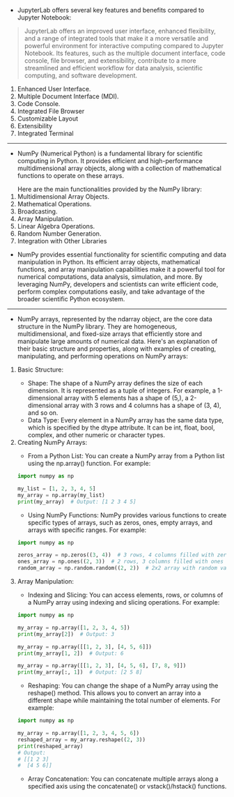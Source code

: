 * JupyterLab offers several key features and benefits compared to Jupyter Notebook:

> JupyterLab offers an improved user interface, enhanced flexibility, and a range of integrated tools that make it a more versatile and powerful environment for interactive computing compared to Jupyter Notebook. Its features, such as the multiple document interface, code console, file browser, and extensibility, contribute to a more streamlined and efficient workflow for data analysis, scientific computing, and software development.

<ol>
<li>Enhanced User Interface.
<li>Multiple Document Interface (MDI).
<li>Code Console.
<li>Integrated File Browser
<li>Customizable Layout
<li>Extensibility
<li>Integrated Terminal
</ol>

--------

* NumPy (Numerical Python) is a fundamental library for scientific computing in Python. It provides efficient and high-performance multidimensional array objects, along with a collection of mathematical functions to operate on these arrays.

<ol>Here are the main functionalities provided by the NumPy library:
<li>Multidimensional Array Objects.
<li>Mathematical Operations.
<li>Broadcasting.
<li>Array Manipulation.
<li>Linear Algebra Operations.
<li>Random Number Generation.
<li>Integration with Other Libraries
</ol>

*  NumPy provides essential functionality for scientific computing and data manipulation in Python. Its efficient array objects, mathematical functions, and array manipulation capabilities make it a powerful tool for numerical computations, data analysis, simulation, and more. By leveraging NumPy, developers and scientists can write efficient code, perform complex computations easily, and take advantage of the broader scientific Python ecosystem.

---

* NumPy arrays, represented by the ndarray object, are the core data structure in the NumPy library. They are homogeneous, multidimensional, and fixed-size arrays that efficiently store and manipulate large amounts of numerical data. Here's an explanation of their basic structure and properties, along with examples of creating, manipulating, and performing operations on NumPy arrays:

<ol>
<li>Basic Structure:</li>

* Shape: The shape of a NumPy array defines the size of each dimension. It is represented as a tuple of integers. For example, a 1-dimensional array with 5 elements has a shape of (5,), a 2-dimensional array with 3 rows and 4 columns has a shape of (3, 4), and so on.
* Data Type: Every element in a NumPy array has the same data type, which is specified by the dtype attribute. It can be int, float, bool, complex, and other numeric or character types.
<li>Creating NumPy Arrays:</li>

* From a Python List: You can create a NumPy array from a Python list using the np.array() function. For example:

```python
import numpy as np

my_list = [1, 2, 3, 4, 5]
my_array = np.array(my_list)
print(my_array)  # Output: [1 2 3 4 5]
```

* Using NumPy Functions: NumPy provides various functions to create specific types of arrays, such as zeros, ones, empty arrays, and arrays with specific ranges. For example:

```python
import numpy as np

zeros_array = np.zeros((3, 4))  # 3 rows, 4 columns filled with zeros
ones_array = np.ones((2, 3))  # 2 rows, 3 columns filled with ones
random_array = np.random.random((2, 2))  # 2x2 array with random values between 0 and 1
```

<li>Array Manipulation:</li>

* Indexing and Slicing: You can access elements, rows, or columns of a NumPy array using indexing and slicing operations. For example:

```python
import numpy as np

my_array = np.array([1, 2, 3, 4, 5])
print(my_array[2])  # Output: 3

my_array = np.array([[1, 2, 3], [4, 5, 6]])
print(my_array[1, 2])  # Output: 6

my_array = np.array([[1, 2, 3], [4, 5, 6], [7, 8, 9]])
print(my_array[:, 1])  # Output: [2 5 8]
```
* Reshaping: You can change the shape of a NumPy array using the reshape() method. This allows you to convert an array into a different shape while maintaining the total number of elements. For example:

```python
import numpy as np

my_array = np.array([1, 2, 3, 4, 5, 6])
reshaped_array = my_array.reshape((2, 3))
print(reshaped_array)
# Output:
# [[1 2 3]
#  [4 5 6]]
```

* Array Concatenation: You can concatenate multiple arrays along a specified axis using the concatenate() or vstack()/hstack() functions.